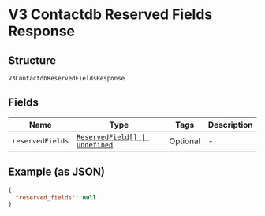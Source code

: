 
# V3 Contactdb Reserved Fields Response

## Structure

`V3ContactdbReservedFieldsResponse`

## Fields

| Name | Type | Tags | Description |
|  --- | --- | --- | --- |
| `reservedFields` | [`ReservedField[] \| undefined`](../../doc/models/reserved-field.md) | Optional | - |

## Example (as JSON)

```json
{
  "reserved_fields": null
}
```

